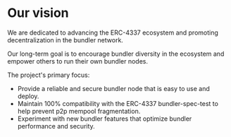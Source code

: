 # Our vision

We are dedicated to advancing the ERC-4337 ecosystem and promoting decentralization in the bundler network.

Our long-term goal is to encourage bundler diversity in the ecosystem and empower others to run their own bundler nodes.

The project's primary focus:
- Provide a reliable and secure bundler node that is easy to use and deploy.
- Maintain 100% compatibility with the ERC-4337 bundler-spec-test to help prevent p2p mempool fragmentation.
- Experiment with new bundler features that optimize bundler performance and security.